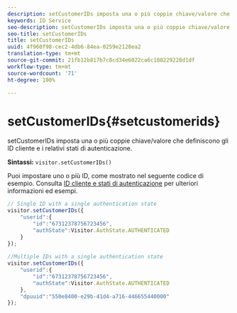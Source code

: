 ```yaml
---
description: setCustomerIDs imposta una o più coppie chiave/valore che definiscono gli ID cliente e i relativi stati di autenticazione.
keywords: ID Service
seo-description: setCustomerIDs imposta una o più coppie chiave/valore che definiscono gli ID cliente e i relativi stati di autenticazione.
seo-title: setCustomerIDs
title: setCustomerIDs
uuid: 4f960f98-cec2-4db6-84ea-0259e2128ea2
translation-type: tm+mt
source-git-commit: 21fb12b817b7c8cd34e6022ca6c188229228d1df
workflow-type: tm+mt
source-wordcount: '71'
ht-degree: 100%

---
```



# setCustomerIDs{#setcustomerids}

setCustomerIDs imposta una o più coppie chiave/valore che definiscono gli ID cliente e i relativi stati di autenticazione.

**Sintassi:** `visitor.setCustomerIDs()`

Puoi impostare uno o più ID, come mostrato nel seguente codice di esempio. Consulta [ID cliente e stati di autenticazione](../../reference/authenticated-state.md) per ulteriori informazioni ed esempi.

```js
// Single ID with a single authentication state 
visitor.setCustomerIDs({ 
    "userid":{ 
        "id":"67312378756723456", 
        "authState":Visitor.AuthState.AUTHENTICATED 
    } 
}); 
 
//Multiple IDs with a single authentication state 
visitor.setCustomerIDs({ 
    "userid":{ 
        "id":"67312378756723456", 
        "authState":Visitor.AuthState.AUTHENTICATED 
    }, 
    "dpuuid":"550e8400-e29b-41d4-a716-446655440000" 
});
```

